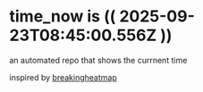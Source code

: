 # time_now is (( 2025-09-23T08:45:00.556Z ))

an automated repo that shows the currnent time

inspired by [breakingheatmap](https://github.com/breakingheatmap/breakingheatmap)